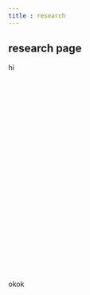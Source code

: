 ```yaml
---
title : research
---
```


## research page

<hehe/>
hi

<!DOCTYPE html>
  <html>
  <head>
    <meta charset="utf-8" />
    <title>ECharts</title>
    <!-- 引入刚刚下载的 ECharts 文件 -->
    <script src="https://cdn.bootcdn.net/ajax/libs/echarts/5.2.2/echarts.common.js"></script>
  </head>
  <body>
    <!-- 为 ECharts 准备一个定义了宽高的 DOM -->
    <div id="main" style="width: 600px;height:400px;"></div>
    <script type="text/javascript">
      // 基于准备好的dom，初始化echarts实例
      var myChart = echarts.init(document.getElementById('main'));
      const xhr = new XMLHttpRequest()// 创建对象
      xhr.responseType=&quot;json&quot;
      xhr.open('GET','http://ai4agr.com:8000/txt-server')
      xhr.send()
      xhr.onreadystatechange=function(){
        if(xhr.readyState===4){
          if(xhr.status===200){
            const noww=xhr.response
            var option = {
              title: {
                text: 'pdo.long.data'
              },
              tooltip: {},
              legend: {
                data: ['PDO']
              },
              xAxis: {
                data: noww.data2
              },
              yAxis: {},
              dataZoom: [
                {
                  type: 'inside',
                  start: 0,
                  end: 100
                },
                {
                  start: 0,
                  end: 20
                }
              ],
              series: [
                {
                  name: 'PDO',
                  type: 'line',
                  data: noww.data1
                }
              ]
            };
            myChart.setOption(option);
          }
        }
      }
    </script>
  </body>
</html>

okok